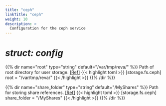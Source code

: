 ```yaml
---
title: "ceph"
linkTitle: "ceph"
weight: 10
description: >
  Configuration for the ceph service
---
```


# _struct: config_

{{% dir name="root" type="string" default="/var/tmp/reva/" %}}
Path of root directory for user storage. [[Ref]](https://github.com/cs3org/reva/tree/master/pkg/storage/fs/ceph/ceph.go#L34)
{{< highlight toml >}}
[storage.fs.ceph]
root = "/var/tmp/reva/"
{{< /highlight >}}
{{% /dir %}}

{{% dir name="share_folder" type="string" default="/MyShares" %}}
Path for storing share references. [[Ref]](https://github.com/cs3org/reva/tree/master/pkg/storage/fs/ceph/ceph.go#L35)
{{< highlight toml >}}
[storage.fs.ceph]
share_folder = "/MyShares"
{{< /highlight >}}
{{% /dir %}}

